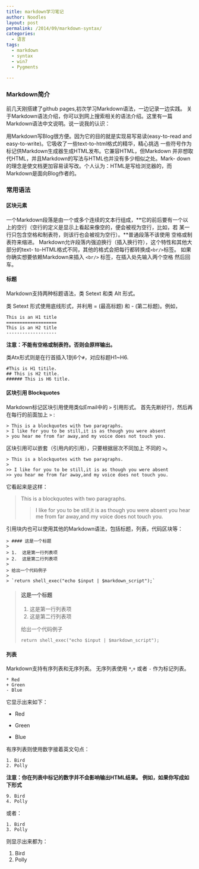 ```yaml
---
title: markdown学习笔记
author: Noodles
layout: post
permalink: /2014/09/markdown-syntax/
categories:
  - 语言
tags:
  - markdown
  - syntax
  - win7
  - Pygments
  
---
```


### Markdown简介

  前几天刚搭建了github pages,初次学习Markdown语法，一边记录一边实践。
  关于Markdown语法介绍，你可以到网上搜索相关的语法介绍。这里有一篇
  Markdown语法中文说明。说一说我的认识：

  用Markdown写Blog很方便。因为它的目的就是实现易写易读(easy-to-read
  and easy-to-write)。它吸收了一些text-to-html格式的精华，精心挑选
  一些符号作为标记供Markdown生成器生成HTML发布。它兼容HTML，但Markdown
  并非想取代HTML，并且Markdown的写法与HTML也并没有多少相似之处。Mark-
  down的理念是使文档更加容易读写改。个人认为：HTML是写给浏览器的，而
  Markdown是面向Blog作者的。

### 常用语法

#### 区块元素
  一个Markdown段落是由一个或多个连续的文本行组成，**它的前后要有一个以
  上的空行（空行的定义是显示上看起来像空的，便会被视为空行，比如，若
  某一行只包含空格和制表符，则该行也会被视为空行）。**普通段落不该使用
  空格或制表符来缩进。
  Markdown允许段落内强迫换行（插入换行符），这个特性和其他大部分的text-
  to-HTML格式不同，其他的格式会把每行都转换成`<br/>`标签。
  如果你确实想要依赖Markdown来插入 `<br/>` 标签，在插入处先输入两个空格
  然后回车。

#### 标题
  Markdown支持两种标题语法，类 Setext 和类 Alt 形式。
  
  类 Setext 形式使用底线形式，并利用 = (最高标题) 和 - (第二标题)。例如，

	This is an H1 title
	===================
	This is an H2 title
	-------------------

  **注意：不能有空格或制表符。否则会原样输出。**

  类Atx形式则是在行首插入1到6个`#`，对应标题H1~H6.
 
    #This is H1 titile.
    ## This is H2 title.
    ###### This is H6 title.

#### 区块引用 Blockquotes
  Markdown标记区块引用使用类似Email中的 `>` 引用形式。
  首先先断好行，然后再在每行的前面加上 `>` :

    > This is a blockquotes with two paragraphs.
    > I like for you to be still,it is as though you were absent
    > you hear me from far away,and my voice does not touch you.

  区块引用可以嵌套（引用内的引用），只要根据层次不同加上
  不同的 `>`。

    > This is a blockquotes with two paragraphs.
	>
    >> I like for you to be still,it is as though you were absent
    >> you hear me from far away,and my voice does not touch you.

  它看起来是这样：  
  > This is a blockquotes with two paragraphs.
  >
  >> I like for you to be still,it is as though you were absent
  >> you hear me from far away,and my voice does not touch you.

  引用块内也可以使用其他的Markdown语法，包括标题，列表，代码区块等：

    > #### 这是一个标题
	>
	> 1.  这是第一行列表项
	> 2.  这是第二行列表项
	>
	> 给出一个代码例子
	>
	> `return shell_exec("echo $input | $markdown_script");`

  > #### 这是一个标题
  >
  > 1.  这是第一行列表项
  > 2.  这是第二行列表项
  >
  > 给出一个代码例子
  >
  >```return shell_exec("echo $input | $markdown_script");```

#### 列表
  Markdown支持有序列表和无序列表。
  无序列表使用 `*`,`+` 或者 `-` 作为标记列表。

    * Red
	+ Green
	- Blue

  它显示出来如下：

  * Red
  + Green
  - Blue

  有序列表则使用数字接着英文句点：
  
    1. Bird
	2. Polly

  **注意：你在列表中标记的数字并不会影响输出HTML结果。**
  **例如，如果你写成如下形式**
  
    9. Bird
    4. Polly

  或者：
    
    1. Bird
	3. Polly

  则显示出来都为：

  1. Bird
  2. Polly
